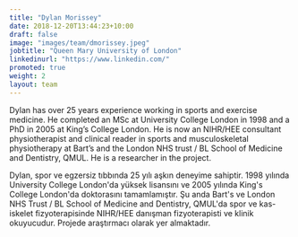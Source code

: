 ```yaml
---
title: "Dylan Morissey"
date: 2018-12-20T13:44:23+10:00
draft: false
image: "images/team/dmorissey.jpeg"
jobtitle: "Queen Mary University of London"
linkedinurl: "https://www.linkedin.com/"
promoted: true
weight: 2
layout: team
---
```


Dylan has over 25 years experience working in sports and exercise medicine. He completed an MSc at University College London in 1998 and a PhD in 2005 at King’s College London. He is now an NIHR/HEE consultant physiotherapist and clinical reader in sports and musculoskeletal physiotherapy at Bart’s and the London NHS trust / BL School of Medicine and Dentistry, QMUL. He is a researcher in the project.

Dylan, spor ve egzersiz tıbbında 25 yılı aşkın deneyime sahiptir. 1998 yılında University College London'da yüksek lisansını ve 2005 yılında King's College London'da doktorasını tamamlamıştır. Şu anda Bart's ve London NHS Trust / BL School of Medicine and Dentistry, QMUL'da spor ve kas-iskelet fizyoterapisinde NIHR/HEE danışman fizyoterapisti ve klinik okuyucudur. Projede araştırmacı olarak yer almaktadır. 
